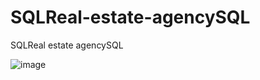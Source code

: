 # SQLReal-estate-agencySQL
SQLReal estate agencySQL



![image](https://github.com/YuraGolinsky/SQLReal-estate-agencySQL/assets/134283897/3a8f1168-9767-493b-bbd5-3f14d9b17eea)
